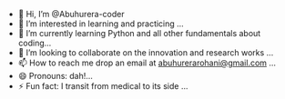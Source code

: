 - 👋 Hi, I’m @Abuhurera-coder
- 👀 I’m interested in learning and practicing ...
- 🌱 I’m currently learning Python and all other fundamentals about coding...
- 💞️ I’m looking to collaborate on the innovation and research works  ...
- 📫 How to reach me drop an email at abuhurerarohani@gmail.com ...
- 😄 Pronouns: dah!...
- ⚡ Fun fact: I transit from medical to its side ...

<!---
Abuhurera-coder/Abuhurera-coder is a ✨ special ✨ repository because its `README.md` (this file) appears on your GitHub profile.
You can click the Preview link to take a look at your changes.
--->

